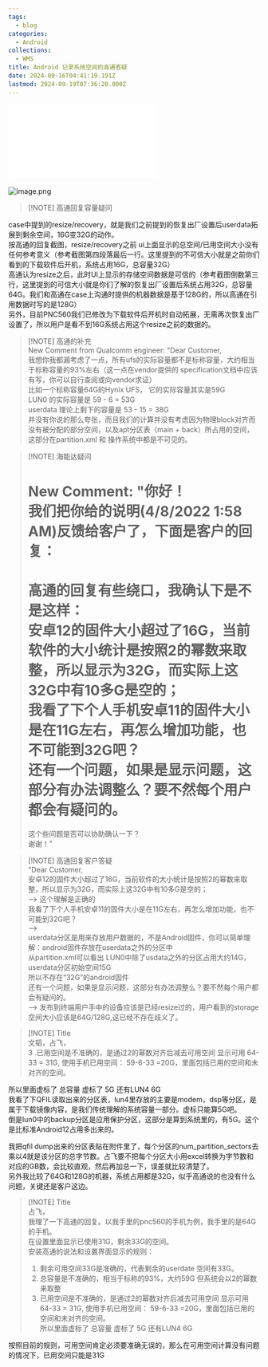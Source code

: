 ```yaml
---
tags:
  - blog
categories:
  - Android
collections:
  - WMS
title: Android 记录系统空间的高通答疑
date: 2024-09-16T04:41:19.191Z
lastmod: 2024-09-19T07:36:20.000Z
---
```

![Case\_ 05784001 ~ Customer Engineering Community.pdf](/obsidion/Media/Case_%2005784001%20~%20Customer%20Engineering%20Community.pdf)

![image.png](https://picgo.myjojo.fun:666/i/2024/05/23/664f083143580.png)

> \[!NOTE] 高通回复容量疑问

case中提到的resize/recovery，就是我们之前提到的恢复出厂设置后userdata拓展到剩余空间，16G变32G的动作。\
按高通的回复截图，resize/recovery之前 ui上面显示的总空间/已用空间大小没有任何参考意义（参考截图第四段落最后一行。这里提到的不可信大小就是之前你们看到的下载软件后开机，系统占用16G，总容量32G）\
高通认为resize之后，此时UI上显示的存储空间数据是可信的（参考截图倒数第三行，这里提到的可信大小就是你们了解的恢复出厂设置后系统占用32G，总容量64G。我们和高通在case上沟通时提供的机器数据是基于128G的，所以高通在引用数据时写的是128G）\
另外，目前PNC560我们已修改为下载软件后开机时自动拓展，无需再次恢复出厂设置了，所以用户是看不到16G系统占用这个resize之前的数据的。

> \[!NOTE] 高通的补充\
> New Comment from Qualcomm engineer: "Dear Customer,\
> 我想你我都漏考虑了一点，所有ufs的实际容量都不是标称容量，大约相当于标称容量的93%左右（这一点在vendor提供的 specification文档中应该有写，你可以自行查阅或向vendor求证）\
> 比如一个标称容量64G的Hynix UFS， 它的实际容量其实是59G\
> LUN0 的实际容量是 59 - 6 = 53G\
> userdata 理论上剩下的容量是 53 - 15 = 38G\
> 并没有你说的那么夸张，而且我们的计算并没有考虑因为物理block对齐而没有被分配的部分空间，以及apt分区表（main + back）所占用的空间，这部分在partition.xml 和 操作系统中都是不可见的。

> \[!NOTE] 海能达疑问
>
> New Comment: "你好！\
> 我们把你给的说明(4/8/2022 1:58 AM)反馈给客户了，下面是客户的回复：
> ==========================================
>
> 高通的回复有些绕口，我确认下是不是这样：\
> 安卓12的固件大小超过了16G，当前软件的大小统计是按照2的幂数来取整，所以显示为32G，而实际上这32G中有10多G是空的；\
> 我看了下个人手机安卓11的固件大小是在11G左右，再怎么增加功能，也不可能到32G吧？\
> 还有一个问题，如果是显示问题，这部分有办法调整么？要不然每个用户都会有疑问的。
> =======================================
>
> 这个些问题是否可以协助确认一下？\
> 谢谢！"

> \[!NOTE] 高通回复客户答疑\
> "Dear Customer,\
> 安卓12的固件大小超过了16G，当前软件的大小统计是按照2的幂数来取整，所以显示为32G，而实际上这32G中有10多G是空的；\
> \--> 这个理解是正确的\
> 我看了下个人手机安卓11的固件大小是在11G左右，再怎么增加功能，也不可能到32G吧？\
> \-->\
> userdata分区是用来存放用户数据的，不是Android固件，你可以简单理解：android固件存放在userdata之外的分区中\
> 从partition.xml可以看出 LUN0中除了usdata之外的分区占用大约14G，userdata分区初始空间15G\
> 所以不存在“32G”的android固件\
> 还有一个问题，如果是显示问题，这部分有办法调整么？要不然每个用户都会有疑问的。\
> \--> 发布到终端用户手中的设备应该是已经resize过的，用户看到的storage空间大小应该是64G/128G,这已经不存在歧义了。

> \[!NOTE] Title\
> 文韬，占飞，\
> 3 .已用空间是不准确的，是通过2的幂数对齐后减去可用空间 显示可用 64-33 = 31G,       使用手机已用空间： 59-6-33 =20G，里面包括已用的空间和未对齐的空间。

所以里面虚标了 总容量 虚标了 5G   还有LUN4 6G\
我看了下QFIL读取出来的分区表，lun4里存放的主要是modem，dsp等分区，是属于下载镜像内容，是我们传统理解的系统容量一部分。虚标只能算5G吧。\
倒是lun0中的backup分区是应用保护分区，这部分是算到系统里的，有5G。这个是比标准Android12占用多出来的。

>

我把qfil dump出来的分区表贴在附件里了，每个分区的num\_partition\_sectors去乘以4就是该分区的总字节数。占飞要不把每个分区大小用excel转换为字节数和对应的GB数，会比较直观，然后再加总一下，误差就比较清楚了。\
另外我比较了64G和128G的机器，系统占用都是32G，似乎高通说的也没有什么问题，关键还是客户这边。

> \[!NOTE] Title\
> 占飞，\
> 我理了一下高通的回复。以我手里的pnc560的手机为例，我手里的是64G的手机。\
> 在设置里面显示已使用31G，剩余33G的空间。\
> 安装高通的说法和设置界面显示的规则：
>
> 1. 剩余可用空间33G是准确的，代表剩余的userdate 空间有33G。
> 2. 总容量是不准确的，相当于标称的93%，大约59G 但系统会以2的幂数来取整
> 3. 已用空间是不准确的，是通过2的幂数对齐后减去可用空间 显示可用 64-33 = 31G,       使用手机已用空间： 59-6-33 =20G，里面包括已用的空间和未对齐的空间。\
>    所以里面虚标了 总容量 虚标了 5G   还有LUN4 6G

按照目前的规则，可用空间肯定必须要准确无误的，那么在可用空间计算没有问题的情况下，已用空间只能是31G
